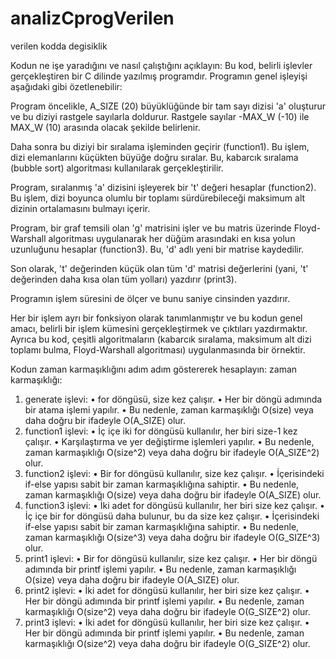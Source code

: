 # analizCprogVerilen
verilen kodda degisiklik

Kodun ne işe yaradığını ve nasıl çalıştığını açıklayın:
Bu kod, belirli işlevler gerçekleştiren bir C dilinde yazılmış programdır. Programın genel işleyişi aşağıdaki gibi özetlenebilir:

Program öncelikle, A_SIZE (20) büyüklüğünde bir tam sayı dizisi 'a' oluşturur ve bu diziyi rastgele sayılarla doldurur. Rastgele sayılar -MAX_W (-10) ile MAX_W (10) arasında olacak şekilde belirlenir.

Daha sonra bu diziyi bir sıralama işleminden geçirir (function1). Bu işlem, dizi elemanlarını küçükten büyüğe doğru sıralar. Bu, kabarcık sıralama (bubble sort) algoritması kullanılarak gerçekleştirilir.

Program, sıralanmış 'a' dizisini işleyerek bir 't' değeri hesaplar (function2). Bu işlem, dizi boyunca olumlu bir toplamı sürdürebileceği maksimum alt dizinin ortalamasını bulmayı içerir.

Program, bir graf temsili olan 'g' matrisini işler ve bu matris üzerinde Floyd-Warshall algoritması uygulanarak her düğüm arasındaki en kısa yolun uzunluğunu hesaplar (function3). Bu, 'd' adlı yeni bir matrise kaydedilir.

Son olarak, 't' değerinden küçük olan tüm 'd' matrisi değerlerini (yani, 't' değerinden daha kısa olan tüm yolları) yazdırır (print3).

Programın işlem süresini de ölçer ve bunu saniye cinsinden yazdırır.

Her bir işlem ayrı bir fonksiyon olarak tanımlanmıştır ve bu kodun genel amacı, belirli bir işlem kümesini gerçekleştirmek ve çıktıları yazdırmaktır. Ayrıca bu kod, çeşitli algoritmaların (kabarcık sıralama, maksimum alt dizi toplamı bulma, Floyd-Warshall algoritması) uygulanmasında bir örnektir.



Kodun zaman karmaşıklığını adım adım göstererek hesaplayın:
zaman karmaşıklığı:
1.	generate işlevi:
•	for döngüsü, size kez çalışır.
•	Her bir döngü adımında bir atama işlemi yapılır.
•	Bu nedenle, zaman karmaşıklığı O(size) veya daha doğru bir ifadeyle O(A_SIZE) olur.
2.	function1 işlevi:
•	İç içe iki for döngüsü kullanılır, her biri size-1 kez çalışır.
•	Karşılaştırma ve yer değiştirme işlemleri yapılır.
•	Bu nedenle, zaman karmaşıklığı O(size^2) veya daha doğru bir ifadeyle O(A_SIZE^2) olur.
3.	function2 işlevi:
•	Bir for döngüsü kullanılır, size kez çalışır.
•	İçerisindeki if-else yapısı sabit bir zaman karmaşıklığına sahiptir.
•	Bu nedenle, zaman karmaşıklığı O(size) veya daha doğru bir ifadeyle O(A_SIZE) olur.
4.	function3 işlevi:
•	İki adet for döngüsü kullanılır, her biri size kez çalışır.
•	İç içe bir for döngüsü daha bulunur, bu da size kez çalışır.
•	İçerisindeki if-else yapısı sabit bir zaman karmaşıklığına sahiptir.
•	Bu nedenle, zaman karmaşıklığı O(size^3) veya daha doğru bir ifadeyle O(G_SIZE^3) olur.
5.	print1 işlevi:
•	Bir for döngüsü kullanılır, size kez çalışır.
•	Her bir döngü adımında bir printf işlemi yapılır.
•	Bu nedenle, zaman karmaşıklığı O(size) veya daha doğru bir ifadeyle O(A_SIZE) olur.
6.	print2 işlevi:
•	İki adet for döngüsü kullanılır, her biri size kez çalışır.
•	Her bir döngü adımında bir printf işlemi yapılır.
•	Bu nedenle, zaman karmaşıklığı O(size^2) veya daha doğru bir ifadeyle O(G_SIZE^2) olur.
7.	print3 işlevi:
•	İki adet for döngüsü kullanılır, her biri size kez çalışır.
•	Her bir döngü adımında bir printf işlemi yapılır.
•	Bu nedenle, zaman karmaşıklığı O(size^2) veya daha doğru bir ifadeyle O(G_SIZE^2) olur.
